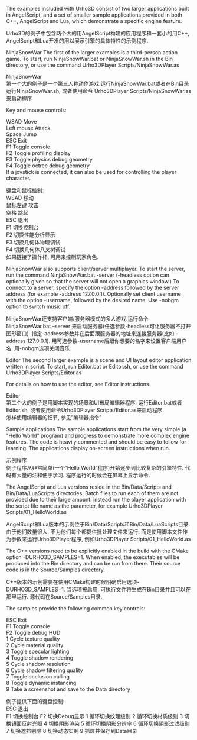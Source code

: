 The examples included with Urho3D consist of two larger applications built in AngelScript, and a set of smaller sample applications provided in both C++, AngelScript and Lua, which demonstrate a specific engine feature.


Urho3D的例子中包含两个大的用AngelScript构建的应用程序和一套小的用C++, AngelScript和Lua开发的用以展示引擎的具体特性的示例程序.


NinjaSnowWar
The first of the larger examples is a third-person action game. To start, run NinjaSnowWar.bat or NinjaSnowWar.sh in the Bin directory, or use the command Urho3DPlayer Scripts/NinjaSnowWar.as


NinjaSnowWar  
第一个大的例子是一个第三人称动作游戏.运行NinjaSnowWar.bat或者在Bin目录运行NinjaSnowWar.sh, 或者使用命令 Urho3DPlayer Scripts/NinjaSnowWar.as 来启动程序



Key and mouse controls:

WSAD        Move  
Left mouse  Attack  
Space       Jump  
ESC         Exit  
F1          Toggle console  
F2          Toggle profiling display  
F3          Toggle physics debug geometry  
F4          Toggle octree debug geometry  
If a joystick is connected, it can also be used for controlling the player character.


键盘和鼠标控制:  
WSAD 移动  
鼠标左键 攻击  
空格 跳起  
ESC 退出  
F1 切换控制台  
F2 切换性能分析显示  
F3 切换几何体物理调试  
F4 切换几何体八叉树调试   
如果链接了操作杆, 可用来控制玩家角色.  



NinjaSnowWar also supports client/server multiplayer. To start the server, run the command NinjaSnowWar.bat -server (-headless option can optionally given so that the server will not open a graphics window.) To connect to a server, specify the option -address followed by the server address (for example -address 127.0.0.1). Optionally set client username with the option -username, followed by the desired name. Use -nobgm option to switch music off.


NinjaSnowWar还支持客户端/服务器模式的多人游戏.运行命令 NinjaSnowWar.bat –server 来启动服务器(任选参数-headless可让服务器不打开图形窗口). 指定-address参数并在后面跟服务器的地址来连接服务器(比如 -address 127.0.0.1). 用可选参数-username后跟你想要的名字来设置客户端用户名. 用-nobgm选项关闭音乐.


Editor
The second larger example is a scene and UI layout editor application written in script. To start, run Editor.bat or Editor.sh, or use the command Urho3DPlayer Scripts/Editor.as

For details on how to use the editor, see Editor instructions.


Editor  
第二个大的例子是用脚本实现的场景和UI布局编辑器程序. 运行Editor.bat或者 Editor.sh, 或者使用命令Urho3DPlayer Scripts/Editor.as来启动程序.  
怎样使用编辑器的细节, 参见”编辑器指令”



Sample applications
The sample applications start from the very simple (a "Hello World" program) and progress to demonstrate more complex engine features. The code is heavily commented and should be easy to follow for learning. The applications display on-screen instructions when run.


示例程序  
例子程序从非常简单(一个”Hello World”程序)开始逐步到比较复杂的引擎特性.  代码有大量的注释便于学习.  程序运行的时候会在屏幕上显示命令.



The AngelScript and Lua versions reside in the Bin/Data/Scripts and Bin/Data/LuaScripts directories. Batch files to run each of them are not provided due to their large amount: instead run the player application with the script file name as the parameter, for example Urho3DPlayer Scripts/01_HelloWorld.as


AngelScript和Lua版本的示例位于Bin/Data/Scripts和Bin/Data/LuaScripts目录. 由于他们数量很大, 不为他们每个都提供批处理文件来运行: 而是使用脚本文件作为参数来运行Urho3DPlayer程序, 例如Urho3DPlayer Scripts/01_HelloWorld.as


The C++ versions need to be explicitly enabled in the build with the CMake option -DURHO3D_SAMPLES=1. When enabled, the executables will be produced into the Bin directory and can be run from there. Their source code is in the Source/Samples directory.


C++版本的示例需要在使用CMake构建时候明确启用选项-DURHO3D_SAMPLES=1. 当选项被启用, 可执行文件将生成在Bin目录并且可以在那里运行. 源代码在Source/Samples目录.


The samples provide the following common key controls:

ESC         Exit  
F1          Toggle console  
F2          Toggle debug HUD  
1           Cycle texture quality  
2           Cycle material quality  
3           Toggle specular lighting  
4           Toggle shadow rendering  
5           Cycle shadow resolution  
6           Cycle shadow filtering quality  
7           Toggle occlusion culling  
8           Toggle dynamic instancing  
9           Take a screenshot and save to the Data directory


例子提供下面的键盘控制:  
ESC 退出  
F1 切换控制台
F2 切换Debug显示
1 循环切换纹理级别
2 循环切换材质级别
3 切换镜面反射光照
4 切换阴影渲染
5 循环切换阴影分辨率
6 循环切换阴影过滤级别
7 切换遮挡剔除
8 切换动态实例
9 抓屏并保存到Data目录


